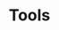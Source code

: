 ---
title: "Tools"
image: cover.jpg
description:
style:
    background: "#0177b8"
    color: "#fff"
---